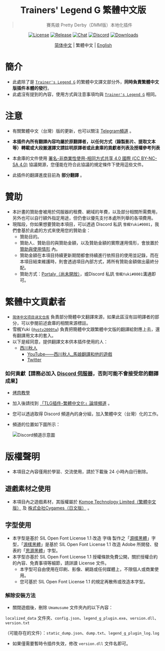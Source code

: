<div align="center">

# Trainers' Legend G 繁體中文版
> 賽馬娘 Pretty Derby（DMM版）本地化插件

[![License](https://mirrors.creativecommons.org/presskit/buttons/88x31/svg/by-nc-sa.svg)](https://creativecommons.org/licenses/by-nc-sa/4.0/deed.zh)
[![Release](https://img.shields.io/github/v/release/yotv2000tw/Trainers-Legend-G-TRANS-zh-tw?color=blue&logoColor=white&label=Release&logo=DocuSign)](https://github.com/yotv2000tw/Trainers-Legend-G-TRANS-zh-tw/releases/latest)
[![Chat](https://img.shields.io/badge/Join-QQ%E9%A2%91%E9%81%93-blue?logo=tencent-qq&logoColor=white)](https://qun.qq.com/qqweb/qunpro/share?_wv=3&_wwv=128&inviteCode=1olqdK&from=246610&biz=ka)
[![Discord](https://img.shields.io/discord/811185992198389800?color=blue&label=Discord&logo=Discord&logoColor=white)](https://discord.com/invite/umaconnect)
[![Downloads](https://img.shields.io/github/downloads/yotv2000tw/Trainers-Legend-G-TRANS-zh-tw/total?label=Downloads&logo=Github&color=blue&logoColor=white)](https://github.com/yotv2000tw/Trainers-Legend-G-TRANS-zh-tw/releases/latest)

[简体中文](https://github.com/MinamiChiwa/Trainers-Legend-G) | 繁體中文 | [English](https://github.com/MinamiChiwa/Trainers-Legend-G/blob/main/readme_EN.md)

</div>

# 簡介
- 此處除了是 [`Trainer's Legend G`](https://github.com/MinamiChiwa/Trainers-Legend-G) 的繁體中文譯文部分外，**同時負責繁體中文版插件本體的發行**。
- 此處沒有提到的內容，使用方式與注意事項均與 [`Trainer's Legend G`](https://github.com/MinamiChiwa/Trainers-Legend-G) 相同。

# 注意
- 有關繁體中文（台灣）版的更新，也可以關注 [Telegram頻道](https://t.me/TLG_zh_tw/) 。
- **本插件內所有翻譯內容均屬於原翻譯者，以任何方式（錄製影片、提取文本等）轉載或大段搬運譯文請註明原譯者或此倉庫的貢獻者列表及授權參考列表**
- 本倉庫的文件使用 [署名-非商業性使用-相同方式共享 4.0 國際 (CC BY-NC-SA 4.0)](https://creativecommons.org/licenses/by-nc-sa/4.0/deed.zh_TW) 協議開源，您僅能在符合此協議的規定條件下使用這些文件。

- 此插件的翻譯進度目前為 **部分翻譯** 。

# 贊助

- 本計畫的贊助會被用於伺服器的租費、網域的年費，以及部分相關所需費用，另外也可以自行額外指定用途，但仍會以優先支付本處所列舉的各項費用。
- 現階段，你如果想要贊助本項目，可以透過 Discord 私訊 `雪楓Yuki#0001`，我們會基於此處的方式來使用您的贊助金：
    - 贊助目的。
    - 贊助人、贊助目的與贊助金額，以及贊助金額的實際運用情形，會放置於 [贊助與使用情形](sponsor.md) 內。
    - 贊助金額在本項目持續更新期間都會持續進行依照目的使用並記錄，而在本項目結束維護時，則會透過項目內部方式，將所有贊助金額做出最終分配。
    - 贊助方式：[Portaly（尚未開放）](https://portaly.cc/Yuki_Producer)，或Discord 私訊 `雪楓Yuki#0001`溝通即可。

# 繁體中文貢獻者
- [`简体中文项目译文仓库`](https://github.com/MinamiChiwa/Trainers-Legend-G-TRANS) 負責部分簡體中文翻譯來源，如果此區沒有註明譯者的部分，可以參閱前述倉庫的相關來源標註。
- 雪楓Yuki ([`@yotv2000tw`](https://github.com/yotv2000tw)) 負責把簡體中文跟繁體中文版的翻譯給對應上去，還有翻譯用文本的套入。
- 以下是經同意，提供翻譯文本供本插件使用的人：
    - [西川秋人](translator/nishikawa.md)
        - [YouTube——西川秋人_馬娘翻譯和他的遊戲](https://www.youtube.com/channel/UCsYPsraGEa8ZaQ_P-WP7KeQ)
        - [Twitter](https://twitter.com/project90418512)

### 如何貢獻【請務必加入 [Discord 伺服器](https://discord.com/invite/umaconnect)，否則可能不會接受您的翻譯成果】

- [烤肉教學](https://docs.qq.com/doc/DYk1Ia3h4UHRocGVJ)
- 加入後請找到 [「TLG插件-繁體中文化」論壇頻道](https://discord.com/channels/811185992198389800/1030943310799454269) 。
- 您可以透過取得 Discord 頻道內的身分組，加入繁體中文（台灣）化的工作。
- 頻道的位置如下圖所示：

    ![Discord頻道示意圖](https://i.imgur.com/1gCVntG.png)

# 版權聲明

- 本項目之內容僅用於學習、交流使用，請於下載後 24 小時內自行刪除。

## 遊戲素材之使用

- 本項目內之遊戲素材，其版權屬於 [Komoe Technology Limited（繁體中文版）](https://www.komoejoy-sea.com/) 及 [株式会社Cygames（日文版）](https://www.cygames.co.jp/) 。

## 字型使用

- 本字型是基於 SIL Open Font License 1.1 改造 字嗨 製作之「[源樣黑體](https://github.com/ButTaiwan/genyog-font/)」字型，「[源樣黑體](https://github.com/ButTaiwan/genyog-font/)」是基於 SIL Open Font License 1.1 改造 Adobe 所開發、發表的「[思源黑體](https://github.com/adobe-fonts/source-han-sans/)」字型。
- 本字型亦基於 SIL Open Font License 1.1 授權條款免費公開，關於授權合約的內容、免責事項等細節，請詳讀 License 文件。
    - 本字型可自由使用在印刷、影像、網路或任何媒體上，不限個人或商業使用。
    - 您可基於 SIL Open Font License 1.1 的規定再散佈或改造本字型。

### 解除安裝方法

- 關閉遊戲後，刪除 `Umamusume` 文件夾內的以下內容：


 `localized_data` 文件夾、`config.json`、`legend_g_plugin.exe`、`version.dll`、`version.txt`

（可能存在的文件）：`static_dump.json`、`dump.txt`、`legend_g_plugin_log.log`

- 如果僅需要暫時令插件失效，修改 `version.dll` 文件名即可。